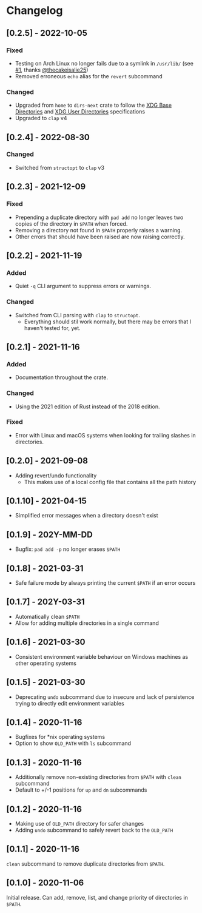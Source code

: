 # Changelog

## [0.2.5] - 2022-10-05

### Fixed

- Testing on Arch Linux no longer fails due to a symlink in `/usr/lib/` (see [#1](https://github.com/jrhawley/pad-path/pull/1), thanks [@thecakeisalie25](https://github.com/thecakeisalie25))
- Removed erroneous `echo` alias for the `revert` subcommand

### Changed

- Upgraded from `home` to `dirs-next` crate to follow the [XDG Base Directories](https://specifications.freedesktop.org/basedir-spec/basedir-spec-latest.html) and [XDG User Directories](https://www.freedesktop.org/wiki/Software/xdg-user-dirs/) specifications
- Upgraded to `clap` v4

## [0.2.4] - 2022-08-30

### Changed

- Switched from `structopt` to `clap` v3

## [0.2.3] - 2021-12-09

### Fixed

- Prepending a duplicate directory with `pad add` no longer leaves two copies of the directory in `$PATH` when forced.
- Removing a directory not found in `$PATH` properly raises a warning.
- Other errors that should have been raised are now raising correctly.

## [0.2.2] - 2021-11-19

### Added

- Quiet `-q` CLI argument to suppress errors or warnings.

### Changed

- Switched from CLI parsing with `clap` to `structopt`.
  - Everything should stil work normally, but there may be errors that I haven't tested for, yet.

## [0.2.1] - 2021-11-16

### Added

- Documentation throughout the crate.

### Changed

- Using the 2021 edition of Rust instead of the 2018 edition.

### Fixed

- Error with Linux and macOS systems when looking for trailing slashes in directories.

## [0.2.0] - 2021-09-08

- Adding revert/undo functionality
  - This makes use of a local config file that contains all the path history

## [0.1.10] - 2021-04-15

- Simplified error messages when a directory doesn't exist

## [0.1.9] - 202Y-MM-DD

- Bugfix: `pad add -p` no longer erases `$PATH`

## [0.1.8] - 2021-03-31

- Safe failure mode by always printing the current `$PATH` if an error occurs

## [0.1.7] - 202Y-03-31

- Automatically clean `$PATH`
- Allow for adding multiple directories in a single command

## [0.1.6] - 2021-03-30

- Consistent environment variable behaviour on Windows machines as other operating systems

## [0.1.5] - 2021-03-30

- Deprecating `undo` subcommand due to insecure and lack of persistence trying to directly edit environment variables

## [0.1.4] - 2020-11-16

- Bugfixes for *nix operating systems
- Option to show `OLD_PATH` with `ls` subcommand

## [0.1.3] - 2020-11-16

- Additionally remove non-existing directories from `$PATH` with `clean` subcommand
- Default to +/-1 positions for `up` and `dn` subcommands

## [0.1.2] - 2020-11-16

- Making use of `OLD_PATH` directory for safer changes
- Adding `undo` subcommand to safely revert back to the `OLD_PATH`

## [0.1.1] - 2020-11-16

`clean` subcommand to remove duplicate directories from `$PATH`.

## [0.1.0] - 2020-11-06

Initial release.
Can add, remove, list, and change priority of directories in `$PATH`.
